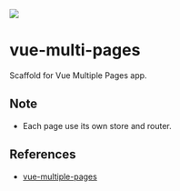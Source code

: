 ![](https://ws3.sinaimg.cn/large/006tKfTcgy1g0k3dhfdl3j31180u04it.jpg)

# vue-multi-pages

Scaffold for Vue Multiple Pages app.

## Note

- Each page use its own store and router.

## References

- [vue-multiple-pages](https://github.com/Plortinus/vue-multiple-pages)